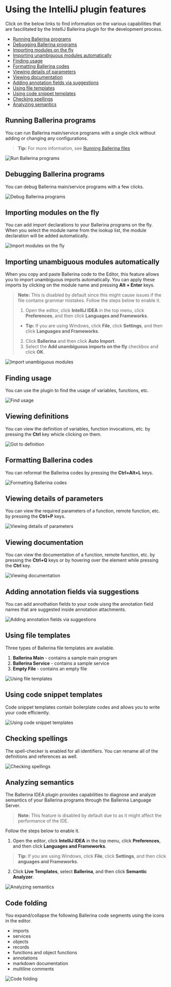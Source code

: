 # Using the IntelliJ plugin features

Click on the below links to find information on the various capabilities that are fascilitated by the IntelliJ Ballerina plugin for the development process.

- [Running Ballerina programs](#running-ballerina-programs)
- [Debugging Ballerina programs](#debugging-ballerina-programs)
- [Importing modules on the fly](#importing-modules-on-the-fly)
- [Importing unambiguous modules automatically](#importing-unambiguous-modules-automatically)
- [Finding usage](#finding-usage)
- [Formatting Ballerina codes](#formatting-ballerina-codes)
- [Viewing details of parameters](viewing-details-of-parametyers)
- [Viewing documentation](#viewing-documentation)
- [Adding annotation fields via suggestions](#adding-annotation-fields-via-suggestions)
- [Using file templates](#using-file-templates)
- [Using code snippet templates](#using-code-snippet-templates)
- [Checking spellings](#checking-spellings)
- [Analyzing semantics](#analyzing-semantics)

## Running Ballerina programs

You can run Ballerina main/service programs with a single click without adding or changing any configurations.

> **Tip:** For more information, see [Running Ballerina files](#using-the-intellij-plugin.md)

![Run Ballerina programs](images/run-ballerina-intellij.gif)

## Debugging Ballerina programs

You can debug Ballerina main/service programs with a few clicks.

![Debug Ballerina programs](images/debug-ballerina-intellij.gif)

## Importing modules on the fly

You can add import declarations to your Ballerina programs on the fly. When you select the module name from the lookup list, the module declaration will be added automatically.

![Import modules on the fly](images/import-modules-on-the-fly.gif)

## Importing unambiguous modules automatically

When you copy and paste Ballerina code to the Editor, this feature allows you to import unambiguous imports automatically. You can apply these imports by clicking on the module name and pressing **Alt + Enter** keys.

>**Note:** This is disabled by default since this might cause issues if the file contains grammar mistakes. Follow the steps below to enable it.
>1. Open the editor, click **IntelliJ IDEA** in the top menu, click **Preferences**, and then click **Languages and Frameworks**. 
>- **Tip:** If you are using Windows, click **File**, click **Settings**, and then click **Languages and Frameworks**.
>2. Click **Ballerina** and then click **Auto Import**.
>3. Select the **Add unambiguous imports on the fly** checkbox and click **OK**.

![Import unambiguous modules](images/import-unambiguous-modules.gif)

## Finding usage

You can use the plugin to find the usage of variables, functions, etc.

![Find usage](images/find-usage.gif)

## Viewing definitions

You can view the definition of variables, function invocations, etc. by pressing the **Ctrl** key whicle clicking on them.

![Got to definition](images/go-to-definition-intellij.gif)

## Formatting Ballerina codes

You can reformat the Ballerina codes by pressing the **Ctrl+Alt+L** keys.

![Formatting Ballerina codes](images/format-code.gif)

## Viewing details of parameters

You can view the required parameters of a function, remote function, etc. by pressing the **Ctrl+P** keys.

![Viewing details of parameters](images/parameter-information.gif)

## Viewing documentation

You can view the documentation of a function, remote function, etc. by pressing the **Ctrl+Q** keys or by hovering over the element while pressing the **Ctrl** key.

![Viewing documentation](images/view-documentation.gif)

## Adding annotation fields via suggestions

You can add annothation fields to your code uisng the annotation field names that are suggested inside annotation attachments.

![Adding annotation fields via suggestions](images/annotation-field-suggestion.gif)

## Using file templates

Three types of Ballerina file templates are available.

1. **Ballerina Main** - contains a sample main program
2. **Ballerina Service** - contains a sample service
3. **Empty File** - contains an empty file

![Using file templates](images/file-templates.gif)

## Using code snippet templates

Code snippet templates contain boilerplate codes and allows you to write your code efficiently. 

![Using code snippet templates](images/code-snippet-templates.gif)

## Checking spellings

The spell-checker is enabled for all identifiers. You can rename all of the definitions and references as well.

![Checking spellings](images/check-spellings.gif)

## Analyzing semantics

The Ballerina IDEA plugin provides capabilities to diagnose and analyze semantics of your Ballerina programs through the Ballerina Language Server.

>**Note:** This feature is disabled by default due to as it might affect the performance of the IDE. 

Follow the steps below to enable it.

1. Open the editor, click **IntelliJ IDEA** in the top menu, click **Preferences**, and then click **Languages and Frameworks**. 
>**Tip:** If you are using Windows, click **File**, click **Settings**, and then click **anguages and Frameworks**.
2. Click **Live Templates**, select **Ballerina**, and then click **Semantic Analyzer**.

![Analyzing semantics](images/analyzing-semantics.gif)

## Code folding

You expand/collapse the following Ballerina code segments using the icons in the editor.

- imports
- services 
- objects
- records
- functions and object functions
- annotations
- markdown documentation
- multiline comments
 
![Code folding](images/code-folding.gif)
